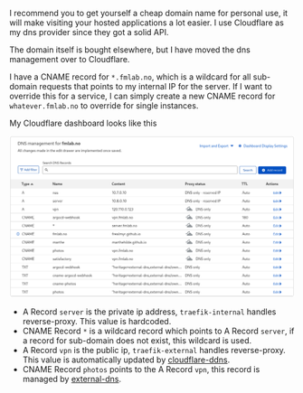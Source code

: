 I recommend you to get yourself a cheap domain name for personal use, it will make visiting your hosted applications a lot easier. I use Cloudflare as my dns provider since they got a solid API.

The domain itself is bought elsewhere, but I have moved the dns management over to Cloudflare.

I have a CNAME record for `*.fmlab.no`, which is a wildcard for all sub-domain requests that points to my internal IP for the server. If I want to override this for a service, I can simply create a new CNAME record for `whatever.fmlab.no` to override for single instances.

My Cloudflare dashboard looks like this

![](\assets\images\homelab\cloudflare-dashboard.png#center)

- A Record `server` is the private ip address, `traefik-internal` handles reverse-proxy. This value is hardcoded.
- CNAME Record `*` is a wildcard record which points to A Record `server`, if a record for sub-domain does not exist, this wildcard is used.
- A Record `vpn` is the public ip, `traefik-external` handles reverse-proxy. This value is automatically updated by [cloudflare-ddns](https://hub.docker.com/r/oznu/cloudflare-ddns/).
- CNAME Record `photos` points to the A Record `vpn`, this record is managed by [external-dns](https://github.com/kubernetes-sigs/external-dns).

